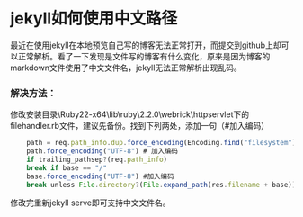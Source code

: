 # jekyll如何使用中文路径



最近在使用jekyll在本地预览自己写的博客无法正常打开，而提交到github上却可以正常解析。看了一下发现是文件写的博客有什么变化，原来是因为博客的markdown文件使用了中文文件名，jekyll无法正常解析出现乱码。

### 解决方法：

修改安装目录\Ruby22-x64\lib\ruby\2.2.0\webrick\httpservlet下的filehandler.rb文件，建议先备份。找到下列两处，添加一句（#加入编码）

```javascript
	path = req.path_info.dup.force_encoding(Encoding.find("filesystem"))
	path.force_encoding("UTF-8") # 加入编码
	if trailing_pathsep?(req.path_info)     
	break if base == "/"
	base.force_encoding("UTF-8") #加入编码
	break unless File.directory?(File.expand_path(res.filename + base))    
```

修改完重新jekyll serve即可支持中文文件名。